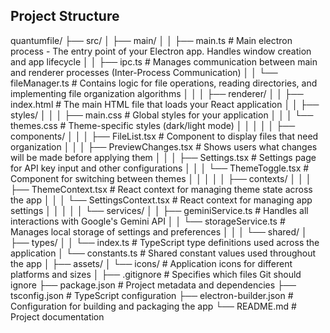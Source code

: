 ## Project Structure

quantumfile/
├── src/
│   ├── main/
│   │   ├── main.ts                 # Main electron process - The entry point of your Electron app. Handles window creation and app lifecycle
│   │   ├── ipc.ts                  # Manages communication between main and renderer processes (Inter-Process Communication)
│   │   └── fileManager.ts          # Contains logic for file operations, reading directories, and implementing file organization algorithms
│   │
│   ├── renderer/
│   │   ├── index.html             # The main HTML file that loads your React application
│   │   ├── styles/
│   │   │   ├── main.css          # Global styles for your application
│   │   │   └── themes.css        # Theme-specific styles (dark/light mode)
│   │   │
│   │   ├── components/
│   │   │   ├── FileList.tsx      # Component to display files that need organization
│   │   │   ├── PreviewChanges.tsx # Shows users what changes will be made before applying them
│   │   │   ├── Settings.tsx      # Settings page for API key input and other configurations
│   │   │   └── ThemeToggle.tsx   # Component for switching between themes
│   │   │
│   │   ├── contexts/
│   │   │   ├── ThemeContext.tsx  # React context for managing theme state across the app
│   │   │   └── SettingsContext.tsx # React context for managing app settings
│   │   │
│   │   └── services/
│   │       ├── geminiService.ts  # Handles all interactions with Google's Gemini API
│   │       └── storageService.ts # Manages local storage of settings and preferences
│   │
│   └── shared/
│       ├── types/
│       │   └── index.ts          # TypeScript type definitions used across the application
│       └── constants.ts          # Shared constant values used throughout the app
│
├── assets/
│   └── icons/                    # Application icons for different platforms and sizes
│
├── .gitignore                    # Specifies which files Git should ignore
├── package.json                  # Project metadata and dependencies
├── tsconfig.json                # TypeScript configuration
├── electron-builder.json        # Configuration for building and packaging the app
└── README.md                    # Project documentation